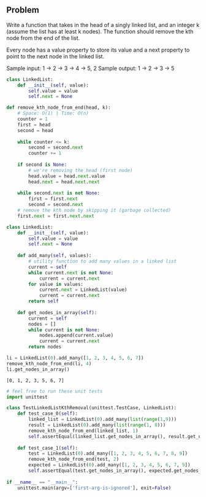 ## Problem
Write a function that takes in the head of a singly linked list, and an integer k (assume the list has at least k nodes). The function should remove the kth node from the end of the list.

Every node has a value property to store its value and a next property to point to the next node in the linked list.

Sample input: 1 -> 2 -> 3 -> 4 -> 5, 2
Sample output: 1 -> 2 -> 3 -> 5


```python
class LinkedList:
    def __init__(self, value):
        self.value = value
        self.next = None

def remove_kth_node_from_end(head, k):
    # Space: O(1) | Time: O(n) 
    counter = 1
    first = head
    second = head
    
    while counter <= k:
        second = second.next
        counter += 1
    
    if second is None:
        # we're removing the head (first node)
        head.value = head.next.value
        head.next = head.next.next
    
    while second.next is not None:
        first = first.next
        second = second.next
    # remove the kth node by skipping it (garbage collected)
    first.next = first.next.next
```


```python
class LinkedList:
    def __init__(self, value):
        self.value = value
        self.next = None
        
    def add_many(self, values):
        # utility function to add many values in a linked list
        current = self
        while current.next is not None:
            current = current.next
        for value in values:
            current.next = LinkedList(value)
            current = current.next
        return self
    
    def get_nodes_in_array(self):
        current = self
        nodes = []
        while current is not None:
            nodes.append(current.value)
            current = current.next
        return nodes
```


```python
li = LinkedList(0).add_many([1, 2, 3, 4, 5, 6, 7])
remove_kth_node_from_end(li, 4)
li.get_nodes_in_array()
```




    [0, 1, 2, 3, 5, 6, 7]




```python
# feel free to run these unit tests 
import unittest

class TestLinkedListKthRemoval(unittest.TestCase, LinkedList):  
    def test_case_0(self):
        linked_list = LinkedList(0).add_many(list(range(1,9)))
        result = LinkedList(0).add_many(list(range(1, 8)))
        remove_kth_node_from_end(linked_list, 1)
        self.assertEqual(linked_list.get_nodes_in_array(), result.get_nodes_in_array())
        
    def test_case_1(self):
        test = LinkedList(0).add_many([1, 2, 3, 4, 5, 6, 7, 8, 9])
        remove_kth_node_from_end(test, 2)
        expected = LinkedList(0).add_many([1, 2, 3, 4, 5, 6, 7, 9])
        self.assertEqual(test.get_nodes_in_array(), expected.get_nodes_in_array())
        
if __name__ == "__main__":
    unittest.main(argv=['first-arg-is-ignored'], exit=False)
```


```python

```
